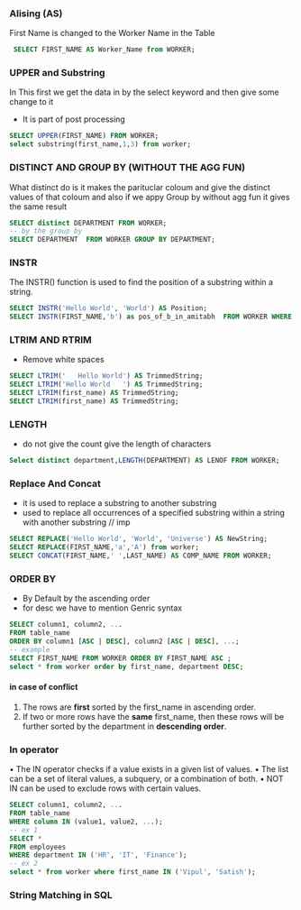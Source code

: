 ### Alising (AS)
First Name is changed to the Worker Name in the Table 
```SQL
 SELECT FIRST_NAME AS Worker_Name from WORKER;
```
### UPPER and Substring 
In This first we get the data in by the select keyword and then give some change to it
- It is part of post processing 
```sql
SELECT UPPER(FIRST_NAME) FROM WORKER;
select substring(first_name,1,3) from worker;
```
### DISTINCT  AND GROUP BY (WITHOUT THE AGG FUN)
What distinct do is it makes the parituclar coloum and give the distinct values of that coloum and also if we appy Group by without agg fun it gives the same result 
```sql
SELECT distinct DEPARTMENT FROM WORKER;
-- by the group by
SELECT DEPARTMENT  FROM WORKER GROUP BY DEPARTMENT;
```

### INSTR
The INSTR() function is used to find the position of a substring within a string.
```SQL
SELECT INSTR('Hello World', 'World') AS Position;
SELECT INSTR(FIRST_NAME,'b') as pos_of_b_in_amitabh  FROM WORKER WHERE first_name = 'Amitabh';

```

### LTRIM AND RTRIM 
- Remove white spaces 
```sql
SELECT LTRIM('   Hello World') AS TrimmedString;
SELECT LTRIM('Hello World   ') AS TrimmedString;
SELECT LTRIM(first_name) AS TrimmedString;
SELECT LTRIM(first_name) AS TrimmedString;
```
### LENGTH 
- do not give the count give the length of characters 
```sql
Select distinct department,LENGTH(DEPARTMENT) AS LENOF FROM WORKER;
```
### Replace  And Concat 
- it is used to replace a substring to another substring
- used to replace all occurrences of a specified substring within a string with another substring // imp 
```sql
SELECT REPLACE('Hello World', 'World', 'Universe') AS NewString;
SELECT REPLACE(FIRST_NAME,'a','A') from worker;
SELECT CONCAT(FIRST_NAME,' ',LAST_NAME) AS COMP_NAME FROM WORKER;
```
### ORDER BY 
- By Default by the ascending order 
- for desc we have to mention 
Genric syntax
```sql
SELECT column1, column2, ...
FROM table_name
ORDER BY column1 [ASC | DESC], column2 [ASC | DESC], ...;
-- example 
SELECT FIRST_NAME FROM WORKER ORDER BY FIRST_NAME ASC ; 
select * from worker order by first_name, department DESC;
```
#### in case of conflict 
1. The rows are **first** sorted by the first_name in ascending order.
2. If two or more rows have the **same** first_name, then these rows will be further sorted by the department in **descending order**.

### In operator 

• The IN operator checks if a value exists in a given list of values.
• The list can be a set of literal values, a subquery, or a combination of both.
• NOT IN can be used to exclude rows with certain values.
```sql
SELECT column1, column2, ...
FROM table_name
WHERE column IN (value1, value2, ...);
-- ex 1
SELECT * 
FROM employees
WHERE department IN ('HR', 'IT', 'Finance');
-- ex 2
select * from worker where first_name IN ('Vipul', 'Satish');
```

### String Matching in SQL
#### 